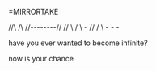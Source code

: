 =MIRRORTAKE

  //\    /\\     //--------//
 //  \  /  \\        - 
//    \/    \\      -
                   -
                  -

have you ever wanted to become infinite?

now is your chance


